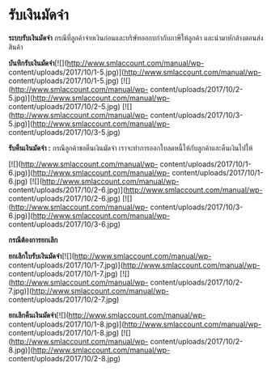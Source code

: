 # รับเงินมัดจำ

**ระบบรับเงินมัดจำ** กรณีที่ลูกค้าจ่ายเงินก่อนและบริษัทออกบกำกับภาษีให้ลูกค้า
และนำมาหักล้างตอนส่งสินค้า

**บันทึกรับเงินมัดจำ**[![](http://www.smlaccount.com/manual/wp-
content/uploads/2017/10/1-5.jpg)](http://www.smlaccount.com/manual/wp-
content/uploads/2017/10/1-5.jpg) [![](http://www.smlaccount.com/manual/wp-
content/uploads/2017/10/2-5.jpg)](http://www.smlaccount.com/manual/wp-
content/uploads/2017/10/2-5.jpg) [![](http://www.smlaccount.com/manual/wp-
content/uploads/2017/10/3-5.jpg)](http://www.smlaccount.com/manual/wp-
content/uploads/2017/10/3-5.jpg)



**รับคืนเงินมัดจำ :** กรณีลูกค้าขอคืนเงินมัดจำ
เราจะทำการออกใบลดหนี้ให้กับลูกค้าและคืนเงินไปให้

[![](http://www.smlaccount.com/manual/wp-
content/uploads/2017/10/1-6.jpg)](http://www.smlaccount.com/manual/wp-
content/uploads/2017/10/1-6.jpg) [![](http://www.smlaccount.com/manual/wp-
content/uploads/2017/10/2-6.jpg)](http://www.smlaccount.com/manual/wp-
content/uploads/2017/10/2-6.jpg) [![](http://www.smlaccount.com/manual/wp-
content/uploads/2017/10/3-6.jpg)](http://www.smlaccount.com/manual/wp-
content/uploads/2017/10/3-6.jpg)



**กรณีต้องการยกเลิก**

**ยกเลิกใบรับเงินมัดจำ**[![](http://www.smlaccount.com/manual/wp-
content/uploads/2017/10/1-7.jpg)](http://www.smlaccount.com/manual/wp-
content/uploads/2017/10/1-7.jpg) [![](http://www.smlaccount.com/manual/wp-
content/uploads/2017/10/2-7.jpg)](http://www.smlaccount.com/manual/wp-
content/uploads/2017/10/2-7.jpg)



**ยกเลิกคืนเงินมัดจำ**[![](http://www.smlaccount.com/manual/wp-
content/uploads/2017/10/1-8.jpg)](http://www.smlaccount.com/manual/wp-
content/uploads/2017/10/1-8.jpg) [![](http://www.smlaccount.com/manual/wp-
content/uploads/2017/10/2-8.jpg)](http://www.smlaccount.com/manual/wp-
content/uploads/2017/10/2-8.jpg)





